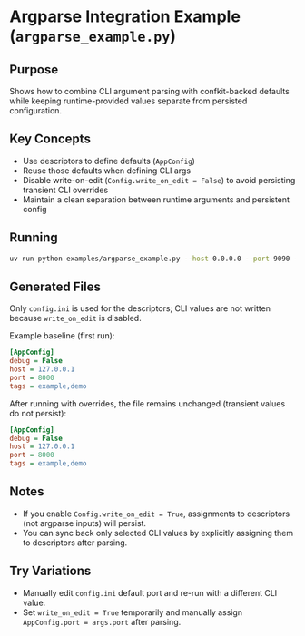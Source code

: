 # Argparse Integration Example (`argparse_example.py`)

## Purpose
Shows how to combine CLI argument parsing with confkit-backed defaults while keeping runtime-provided values separate from persisted configuration.

## Key Concepts

- Use descriptors to define defaults (`AppConfig`)
- Reuse those defaults when defining CLI args
- Disable write-on-edit (`Config.write_on_edit = False`) to avoid persisting transient CLI overrides
- Maintain a clean separation between runtime arguments and persistent config

## Running

```bash
uv run python examples/argparse_example.py --host 0.0.0.0 --port 9090 --debug --tags alpha beta
```

## Generated Files

Only `config.ini` is used for the descriptors; CLI values are not written because `write_on_edit` is disabled.

Example baseline (first run):

```ini
[AppConfig]
debug = False
host = 127.0.0.1
port = 8000
tags = example,demo
```

After running with overrides, the file remains unchanged (transient values do not persist):

```ini
[AppConfig]
debug = False
host = 127.0.0.1
port = 8000
tags = example,demo
```

## Notes

- If you enable `Config.write_on_edit = True`, assignments to descriptors (not argparse inputs) will persist.
- You can sync back only selected CLI values by explicitly assigning them to descriptors after parsing.

## Try Variations

- Manually edit `config.ini` default port and re-run with a different CLI value.
- Set `write_on_edit = True` temporarily and manually assign `AppConfig.port = args.port` after parsing.
